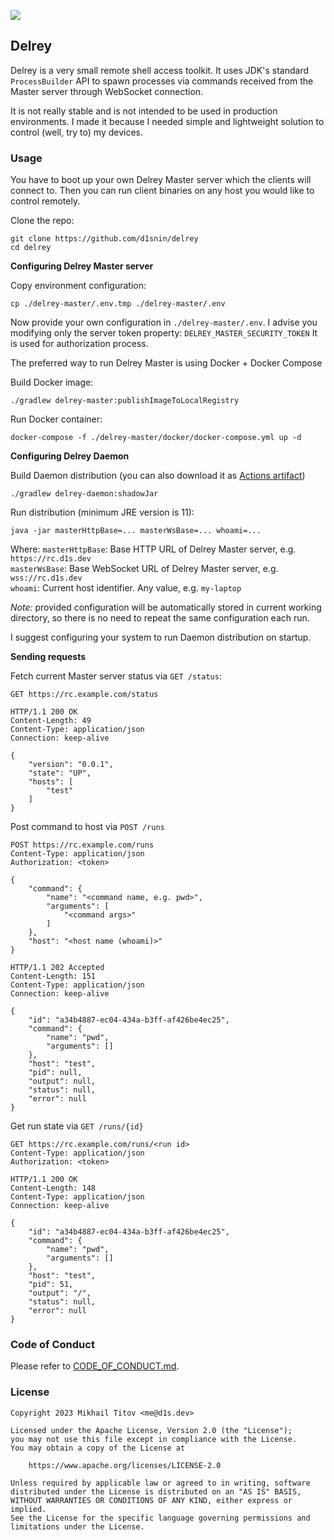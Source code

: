 [![](https://github.com/d1snin/delrey/actions/workflows/build.yml/badge.svg)](https://github.com/d1snin/delrey/actions/workflows/build.yml)

## Delrey

Delrey is a very small remote shell access toolkit. It uses JDK's standard `ProcessBuilder` API to spawn processes via
commands received from
the Master server through WebSocket connection.

It is not really stable and is not intended to be used in production environments. I made it because I needed simple and
lightweight solution to
control (well, try to) my devices.

### Usage

You have to boot up your own Delrey Master server which the clients will connect to.
Then you can run client binaries on any host you would like to control remotely.

Clone the repo:

```shell
git clone https://github.com/d1snin/delrey
cd delrey
```

**Configuring Delrey Master server**

Copy environment configuration:

```shell
cp ./delrey-master/.env.tmp ./delrey-master/.env
```

Now provide your own configuration in `./delrey-master/.env`.
I advise you modifying only the server token property: `DELREY_MASTER_SECURITY_TOKEN`
It is used for authorization process.

The preferred way to run Delrey Master is using Docker + Docker Compose

Build Docker image:

```shell
./gradlew delrey-master:publishImageToLocalRegistry
```

Run Docker container:

```shell
docker-compose -f ./delrey-master/docker/docker-compose.yml up -d
```

**Configuring Delrey Daemon**

Build Daemon distribution (you can also download it as [Actions artifact](https://github.com/d1snin/delrey/actions))

```
./gradlew delrey-daemon:shadowJar
```

Run distribution (minimum JRE version is 11):

```shell
java -jar masterHttpBase=... masterWsBase=... whoami=...
```

Where:
`masterHttpBase`: Base HTTP URL of Delrey Master server, e.g. `https://rc.d1s.dev`\
`masterWsBase`: Base WebSocket URL of Delrey Master server, e.g. `wss://rc.d1s.dev`\
`whoami`: Current host identifier. Any value, e.g. `my-laptop`

*Note:* provided configuration will be automatically stored in current working directory, so there is no
need to repeat the same configuration each run.

I suggest configuring your system to run Daemon distribution on startup.

**Sending requests**

Fetch current Master server status via `GET /status`:

```http request
GET https://rc.example.com/status
```
```http request
HTTP/1.1 200 OK
Content-Length: 49
Content-Type: application/json
Connection: keep-alive

{
    "version": "0.0.1",
    "state": "UP",
    "hosts": [
        "test"
    ]
}
```

Post command to host via `POST /runs`

```http request
POST https://rc.example.com/runs
Content-Type: application/json
Authorization: <token>

{
    "command": {
        "name": "<command name, e.g. pwd>",
        "arguments": [
            "<command args>"
        ]
    },
    "host": "<host name (whoami)>"
}
```
```http request
HTTP/1.1 202 Accepted
Content-Length: 151
Content-Type: application/json
Connection: keep-alive

{
    "id": "a34b4887-ec04-434a-b3ff-af426be4ec25",
    "command": {
        "name": "pwd",
        "arguments": []
    },
    "host": "test",
    "pid": null,
    "output": null,
    "status": null,
    "error": null
}
```

Get run state via `GET /runs/{id}`

```http request
GET https://rc.example.com/runs/<run id>
Content-Type: application/json
Authorization: <token>
```
```http request
HTTP/1.1 200 OK
Content-Length: 148
Content-Type: application/json
Connection: keep-alive

{
    "id": "a34b4887-ec04-434a-b3ff-af426be4ec25",
    "command": {
        "name": "pwd",
        "arguments": []
    },
    "host": "test",
    "pid": 51,
    "output": "/",
    "status": null,
    "error": null
}
```

### Code of Conduct

Please refer to [CODE_OF_CONDUCT.md](./CODE_OF_CONDUCT.md).

### License

```
Copyright 2023 Mikhail Titov <me@d1s.dev>

Licensed under the Apache License, Version 2.0 (the "License");
you may not use this file except in compliance with the License.
You may obtain a copy of the License at

    https://www.apache.org/licenses/LICENSE-2.0

Unless required by applicable law or agreed to in writing, software
distributed under the License is distributed on an "AS IS" BASIS,
WITHOUT WARRANTIES OR CONDITIONS OF ANY KIND, either express or implied.
See the License for the specific language governing permissions and
limitations under the License.
```